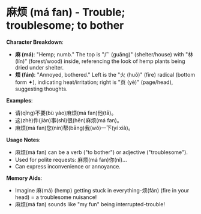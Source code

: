 # **麻烦 (má fan) - Trouble; troublesome; to bother**

**Character Breakdown**:  
- **麻 (má)**: "Hemp; numb." The top is "广 (guǎng)" (shelter/house) with "林 (lín)" (forest/wood) inside, referencing the look of hemp plants being dried under shelter.  
- **烦 (fán)**: "Annoyed, bothered." Left is the "火 (huǒ)" (fire) radical (bottom form ✦), indicating heat/irritation; right is "页 (yè)" (page/head), suggesting thoughts.

**Examples**:  
- 请(qǐng)不要(bù yào)麻烦(má fan)他(tā)。  
- 这(zhè)件(jiàn)事(shì)很(hěn)麻烦(má fan)。  
- 麻烦(má fan)您(nín)帮(bāng)我(wǒ)一下(yí xià)。

**Usage Notes**:  
- 麻烦(má fan) can be a verb ("to bother") or adjective ("troublesome").  
- Used for polite requests: 麻烦(má fan)你(nǐ)...  
- Can express inconvenience or annoyance.

**Memory Aids**:  
- Imagine 麻(má) (hemp) getting stuck in everything-烦(fán) (fire in your head) = a troublesome nuisance!  
- 麻烦(má fan) sounds like "my fun" being interrupted-trouble!